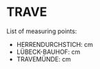 # TRAVE

List of measuring points:

* HERRENDURCHSTICH: <Value topic="rivers/pegel-online/TRAVE/Herrendurchstich/measurementValue"/> cm
* LÜBECK-BAUHOF: <Value topic="rivers/pegel-online/TRAVE/LÜBECK-BAUHOF/measurementValue"/> cm
* TRAVEMÜNDE: <Value topic="rivers/pegel-online/TRAVE/TRAVEMÜNDE/measurementValue"/> cm
